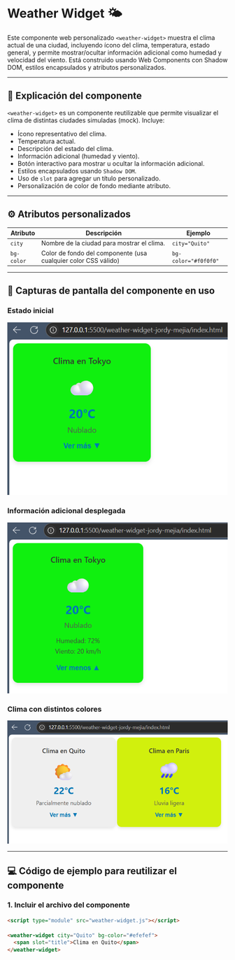 # Weather Widget 🌤️

Este componente web personalizado `<weather-widget>` muestra el clima actual de una ciudad, incluyendo ícono del clima, temperatura, estado general, y permite mostrar/ocultar información adicional como humedad y velocidad del viento. Está construido usando Web Components con Shadow DOM, estilos encapsulados y atributos personalizados.

---

## 🧩 Explicación del componente

`<weather-widget>` es un componente reutilizable que permite visualizar el clima de distintas ciudades simuladas (mock). Incluye:

- Ícono representativo del clima.
- Temperatura actual.
- Descripción del estado del clima.
- Información adicional (humedad y viento).
- Botón interactivo para mostrar u ocultar la información adicional.
- Estilos encapsulados usando `Shadow DOM`.
- Uso de `slot` para agregar un título personalizado.
- Personalización de color de fondo mediante atributo.

---

## ⚙️ Atributos personalizados

| Atributo     | Descripción                                                   | Ejemplo                |
|--------------|---------------------------------------------------------------|------------------------|
| `city`       | Nombre de la ciudad para mostrar el clima.                   | `city="Quito"`         |
| `bg-color`   | Color de fondo del componente (usa cualquier color CSS válido) | `bg-color="#f0f0f0"`   |

---

## 📸 Capturas de pantalla del componente en uso

### Estado inicial

![Captura 1 - Estado inicial](docs/no_desplegado.png)

### Información adicional desplegada

![Captura 2 - Información adicional](docs/desplegado.png)

### Clima con distintos colores

![Captura 3 - Varios colores](docs/varios_colores.png)

---

## 💻 Código de ejemplo para reutilizar el componente

### 1. Incluir el archivo del componente

```html
<script type="module" src="weather-widget.js"></script> 

<weather-widget city="Quito" bg-color="#efefef">
  <span slot="title">Clima en Quito</span>
</weather-widget>
